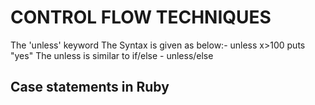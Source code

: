 # CONTROL FLOW TECHNIQUES

The 'unless' keyword
The Syntax is given as below:-
unless x>100
    puts "yes"
The unless is similar to if/else - unless/else

## Case statements in Ruby